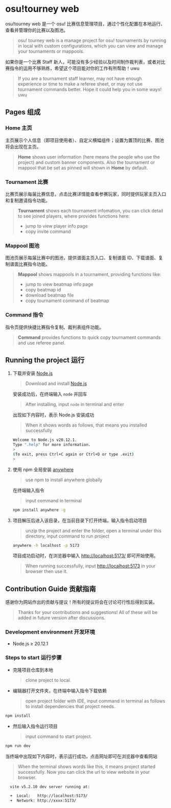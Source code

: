 <!-- markdownlint-disable MD041 MD045 -->
# osu!tourney web

osu!tourney web 是一个 osu! 比赛信息管理项目，通过个性化配置在本地运行、查看并管理你的比赛以及图池。
> osu! tourney web is a manage project for osu! tournaments by running in local with custom configurations, which you can view and manage your tournaments or mappools.

如果你是一个比赛 Staff 新人，可能没有多少经验以及时间制作裁判表，或者对比赛指令的运用不够熟练，希望这个项目能对你的工作有所帮助！uwu
> If you are a tournament staff learner, may not have enough experience or time to make a referee sheet, or may not use tournament commands better. Hope it could help you in some ways! uwu

## Pages 组成

### Home 主页

主页展示个人信息（即项目使用者）、自定义横幅组件；设置为置顶的比赛、图池将会出现在主页。
> **Home** shows user information (here means the people who use the project) and custom banner components. Also the tournament or mappool that be set as pinned will shown in **Home** by default.

### Tournament 比赛

比赛页展示每届比赛信息，点击比赛详情能查看参赛玩家，同时提供玩家主页入口和复制邀请指令功能。
> **Tournament** shows each tournament infomation, you can click detail to see joined players, where provides functions here:
> - jump to view player info page
> - copy invite command

### Mappool 图池

图池页展示每届比赛中的图池，提供谱面主页入口、复制谱面 ID、下载谱面、复制谱面比赛指令功能。
> **Mappool** shows mappools in a tournament, providing functions like:
> - jump to view beatmap info page
> - copy beatmap id
> - download beatmap file
> - copy tournament command of beatmap

### Command 指令

指令页提供快捷比赛指令复制、裁判表组件功能。
> **Command** provides functions to quick copy tournament commands and use referee panel.

## Running the project 运行

1. 下载并安装 [Node.js](https://nodejs.org/zh-cn/download/prebuilt-installer)
   > Download and install [Node.js](https://nodejs.org/zh-cn/download/prebuilt-installer)
   
   安装成功后，在终端输入 `node` 并回车
   > After installing, input `node` in terminal and enter
   
   出现如下内容时，表示 Node.js 安装成功
   > When it shows words as follows, that means you installed successfully 
   ```bash
   Welcome to Node.js v20.12.1.
   Type ".help" for more information.
   > 
   (To exit, press Ctrl+C again or Ctrl+D or type .exit)
   > 
   ```
2. 使用 npm 全局安装 [anywhere](https://www.npmjs.com/package/anywhere)
   > use npm to install anywhere globally

   在终端输入指令
   > input command in terminal
   ```bash
   npm install anywhere -g
   ```
3. 项目解压后进入该目录，在当前目录下打开终端，输入指令启动项目
   > unzip the project and enter the folder, open a terminal under this directory, input command to run project
   ```bash
   anywhere -h localhost -p 5173
   ```
   项目成功启动时，在浏览器中输入 <http://localhost:5173/> 即可开始使用。
   > When running successfully, input <http://localhost:5173> in your browser then use it.
## Contribution Guide 贡献指南

感谢你为网站作出的贡献与提议！所有的提议将会在讨论可行性后得到实装。
> Thanks for your contributions and suggestions! All of these will be added in future version after discussions.

### Development environment 开发环境

- Node.js ≥ 20.12.1

### Steps to start 运行步骤

- 克隆项目仓库到本地
  > clone project to local.

- 编辑器打开文件夹，在终端中输入指令下载依赖
  > open project folder with IDE, input command in terminal as follows to install dependencies that project needs.

```bash
npm install
```

- 然后输入指令运行项目
  > input command to start project.

```bash
npm run dev
```

当终端中出现如下内容时，表示运行成功，点击网址即可在浏览器中查看网站
> When the terminal shows words like this, it means project started successfully. Now you can click the url to view website in your browser.

```bash
  vite v5.2.10 dev server running at:

  ➜  Local:   http://localhost:5173/
  ➜  Network: http://xxxx:5173/
```
